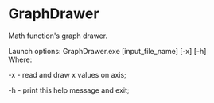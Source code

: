 # GraphDrawer
 Math function's graph drawer. 

 Launch options: GraphDrawer.exe [input_file_name] [-x] [-h] <br>
 Where: <br>
 <p> -x	-	read and draw x values on axis; </p>
 <p> -h	-	print this help message and exit; </p>
